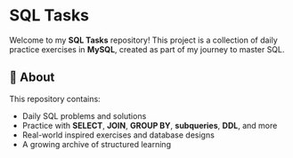 # SQL Tasks

Welcome to my **SQL Tasks** repository! This project is a collection of daily practice exercises in **MySQL**, created as part of my journey to master SQL.

## 📌 About

This repository contains:
- Daily SQL problems and solutions
- Practice with **SELECT**, **JOIN**, **GROUP BY**, **subqueries**, **DDL**, and more
- Real-world inspired exercises and database designs
- A growing archive of structured learning
